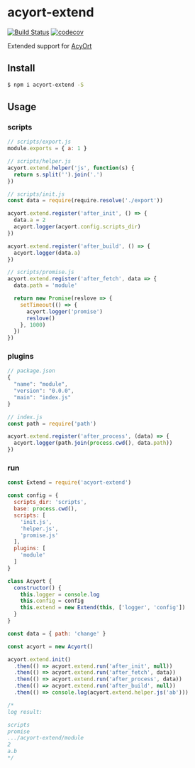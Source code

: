 # acyort-extend

[![Build Status](https://travis-ci.org/acyortjs/acyort-extend.svg?branch=master)](https://travis-ci.org/acyortjs/acyort-extend)
[![codecov](https://codecov.io/gh/acyortjs/acyort-extend/branch/master/graph/badge.svg)](https://codecov.io/gh/acyortjs/acyort-extend)

Extended support for [AcyOrt](https://github.com/acyortjs/acyort)

## Install

```bash
$ npm i acyort-extend -S
```

## Usage

### scripts

```js
// scripts/export.js
module.exports = { a: 1 }

// scripts/helper.js
acyort.extend.helper('js', function(s) {
  return s.split('').join('.')
})

// scripts/init.js
const data = require(require.resolve('./export'))

acyort.extend.register('after_init', () => {
  data.a = 2
  acyort.logger(acyort.config.scripts_dir)
})

acyort.extend.register('after_build', () => {
  acyort.logger(data.a)
})

// scripts/promise.js
acyort.extend.register('after_fetch', data => {
  data.path = 'module'

  return new Promise(reslove => {
    setTimeout(() => {
      acyort.logger('promise')
      reslove()
    }, 1000)
  })
})
```

### plugins

```js
// package.json
{
  "name": "module",
  "version": "0.0.0",
  "main": "index.js"
}

// index.js
const path = require('path')

acyort.extend.register('after_process', (data) => {
  acyort.logger(path.join(process.cwd(), data.path))
})
```

### run

```js
const Extend = require('acyort-extend')

const config = {
  scripts_dir: 'scripts',
  base: process.cwd(),
  scripts: [
    'init.js',
    'helper.js',
    'promise.js'
  ],
  plugins: [
    'module'
  ]
}

class Acyort {
  constructor() {
    this.logger = console.log
    this.config = config
    this.extend = new Extend(this, ['logger', 'config'])
  }
}

const data = { path: 'change' }

const acyort = new Acyort()

acyort.extend.init()
  .then(() => acyort.extend.run('after_init', null))
  .then(() => acyort.extend.run('after_fetch', data))
  .then(() => acyort.extend.run('after_process', data))
  .then(() => acyort.extend.run('after_build', null))
  .then(() => console.log(acyort.extend.helper.js('ab')))

/*
log result:

scripts
promise
.../acyort-extend/module
2
a.b
*/
```
